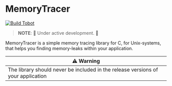 # MemoryTracer

[![Build Tobot](https://github.com/jksevend/tobot-engine/actions/workflows/build.yaml/badge.svg)](https://github.com/jksevend/tobot-engine/actions/workflows/build.yaml)

> **NOTE**: 🚧 Under active development. 🚧

MemoryTracer is a simple memory tracing library for C, for Unix-systems, that helps you finding memory-leaks within your application.

| ⚠️ Warning                                                                       |
|----------------------------------------------------------------------------------|
| The library should never be included in the release versions of your application |
